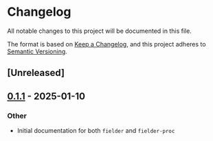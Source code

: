 # Changelog

All notable changes to this project will be documented in this file.

The format is based on [Keep a Changelog](https://keepachangelog.com/en/1.0.0/),
and this project adheres to [Semantic Versioning](https://semver.org/spec/v2.0.0.html).

## [Unreleased]

## [0.1.1](https://github.com/jack-weilage/fielder/compare/fielder-proc-v0.1.0...fielder-proc-v0.1.1) - 2025-01-10

### Other

- Initial documentation for both `fielder` and `fielder-proc`
